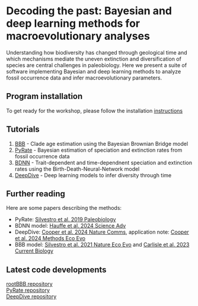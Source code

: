 # Decoding the past: Bayesian and deep learning methods for macroevolutionary analyses

Understanding how biodiversity has changed through geological time and which mechanisms mediate the uneven extinction and diversification of species are central challenges in paleobiology. Here we present a suite of software implementing Bayesian and deep learning methods to analyze fossil occurrence data and infer macroevolutionary parameters. 

## Program installation

To get ready for the workshop, please follow the installation [instructions](https://github.com/decoding-the-past/decoding_the_past/tree/main/programs)

## Tutorials
1. [BBB](https://github.com/decoding-the-past/decoding_the_past/tree/main/tutorials/BBB) - Clade age estimation using the Bayesian Brownian Bridge model
2. [PyRate](https://github.com/decoding-the-past/decoding_the_past/tree/main/tutorials/PyRate) - Bayesian estimation of speciation and extinction rates from fossil occurrence data
3. [BDNN](https://github.com/decoding-the-past/decoding_the_past/tree/main/tutorials/BDNN) - Trait-dependent and time-dependnent speciation and extinction rates using the Birth-Death-Neural-Network model
4. [DeepDive](https://github.com/decoding-the-past/decoding_the_past/tree/main/tutorials/DeepDive) - Deep learning models to infer diversity through time

## Further reading
Here are some papers describing the methods:
- PyRate: [Silvestro et al. 2019 Paleobiology](https://doi.org/10.1017/pab.2019.23)
- BDNN model: [Hauffe et al. 2024 Science Adv](https://www.science.org/doi/full/10.1126/sciadv.adl2643)
- DeepDive: [Cooper et al. 2024 Nature Comms](https://www.nature.com/articles/s41467-024-48434-7), application note: [Cooper et al. 2024 Methods Eco Evo](https://doi.org/10.1111/2041-210X.70070)
- BBB model: [Silvestro et al. 2021 Nature Eco Evo](https://doi.org/10.1038/s41559-020-01387-8) and [Carlisle et al. 2023 Current Biology](https://doi.org/10.1016/j.cub.2023.06.016)


## Latest code developments 
[rootBBB repository](https://github.com/dsilvestro/rootBBB)  
[PyRate repository](https://github.com/dsilvestro/PyRate)  
[DeepDive repository](https://github.com/DeepDive-project)
